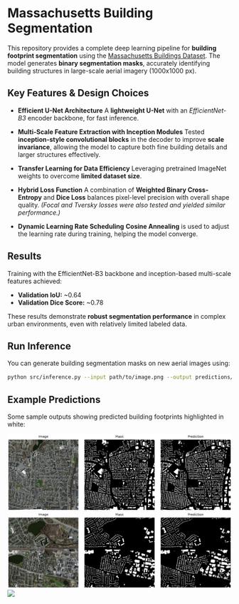 # Massachusetts Building Segmentation

This repository provides a complete deep learning pipeline for **building footprint segmentation** using the [Massachusetts Buildings Dataset](https://www.cs.toronto.edu/~vmnih/data/). The model generates **binary segmentation masks**, accurately identifying building structures in large-scale aerial imagery (1000x1000 px).

## Key Features & Design Choices

* **Efficient U-Net Architecture**
  A **lightweight U-Net** with an *EfficientNet-B3* encoder backbone, for fast inference.

* **Multi-Scale Feature Extraction with Inception Modules**
  Tested **inception-style convolutional blocks** in the decoder to improve **scale invariance**, allowing the model to capture both fine building details and larger structures effectively.

* **Transfer Learning for Data Efficiency**
  Leveraging pretrained ImageNet weights to overcome **limited dataset size**.

* **Hybrid Loss Function**
  A combination of **Weighted Binary Cross-Entropy** and **Dice Loss** balances pixel-level precision with overall shape quality.
  *(Focal and Tversky losses were also tested and yielded similar performance.)*

* **Dynamic Learning Rate Scheduling**
  **Cosine Annealing** is used to adjust the learning rate during training, helping the model converge.

## Results

Training with the EfficientNet-B3 backbone and inception-based multi-scale features achieved:

* **Validation IoU:** \~0.64
* **Validation Dice Score:** \~0.78

These results demonstrate **robust segmentation performance** in complex urban environments, even with relatively limited labeled data.

## Run Inference

You can generate building segmentation masks on new aerial images using:

```bash
python src/inference.py --input path/to/image.png --output predictions/
```

## Example Predictions

Some sample outputs showing predicted building footprints highlighted in white:

<p>
  <img src="./assets/inference_4.png" width="900">
  <img src="./assets/inference_2.png" width="900">
  <img src="./assets/inference_0.png" width="900">
</p>